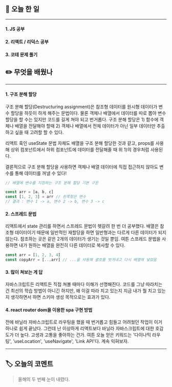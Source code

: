 ## 📅 오늘 한 일
---
#### 1. JS 공부
#### 2. 리액트 / 리덕스 공부
#### 3. 코테 문제 풀기

## ✏️ 무엇을 배웠나
---
#### 1. 구조 분해 할당

구조 분해 할당(Destructuring assignment)은 참조형 데이터를 원시형 데이터가 변수 할당을 하듯이 하게 해주는 문법이다. 물론 객체나 배열에서 데이터를 따로 뽑아 변수 할당을 할 수는 있지만 코드를 길게 쳐야 되고 번거롭다. 구조 분해 할당은 1) 함수에 객체나 배열을 전달해야 할때 2) 객체나 배열에서 전체 데이터가 아닌 일부 데이터만 추출하고 싶을 때 고려할 할 수 있다.

리액트 훅인 useState 문법 자체도 배열을 구조 분해 할당한 것과 같고, props를 사용해 상위 컴포넌트에서 하위 컴포넌트에 데이터를 전달해줄 때 위 1)의 경우처럼 사용된다.

결론적으로 구조 분해 할당을 사용하면 객체나 배열 데이터에 직접 접근하지 않아도 변수를 통해 데이터를 꺼낼 수 있다!

```js
// 배열에 변수를 지정하는 구조 분해 할당 기본 구문

const arr = [a, b, c]
const [1, 2, 3] = arr // 왼쪽항은 변수
// 결과 : 변수 1 -> a, 변수 2 -> b, 변수 3 -> c 
```

#### 2. 스프레드 문법

리액트에서 state 관리를 하면서 스프레드 문법이 헷갈려 한 번 더 공부했다. 배열은 참조형 데이터이기 때문에 일반적인 재할당을 하면 일반형과는 다르게 다른 데이터가 되지 않는다. 참조하는 곳은 같은 2개의 데이터가 생기는 것일 뿐임. 여튼 스프레드 문법을 사용하면 내가 원하는 배열을 완전히 다른 데이터로 복사할 수 있다.

```js
const arr = [1, 2, 3, 4]
const copyArr = [...arr] // ...을 사용해 괄호를 벗겨내고 다시 배열에 넣었음
```

#### 3. 많이 쳐보는 게 답

자바스크립트든 리액트든 직접 쳐볼 때마다 이해가 선명해진다. 코드를 그냥 따라치는 건 최선의 학습 방법이 아니긴 하지만, 왜 이걸 따라 치고 있는지 지금 내가 뭘 치고 있는지 생각하면서 하면 스키마 생성 목적으로는 효과가 있다.

#### 4. react router dom을 이용한 spa 구현 방법

전에 바닐라 자바스크립트로 라우팅을 했을 때 번거롭고 힘들고 어려웠던 작업이 이거 하나로 쉽게 끝났다. 그런데 난 이상하게 리액트보다 바닐라 자바스크립트에 대한 호감도가 더 높다. 고생과 고통을 좋아하는 건가. 여튼 오늘 얻은 키워드는 '다이나믹 라우팅', 'useLocation', 'useNavigate', 'Link API'다. 계속 익혀보자.

---
## 🏷️ 오늘의 코멘트
> 올해의 두 번째 눈이 내렸다.